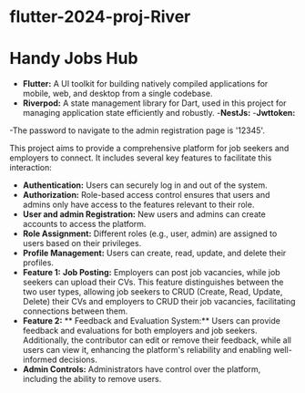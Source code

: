 # flutter-2024-proj-River
# Handy Jobs Hub

- **Flutter:** A UI toolkit for building natively compiled applications for mobile, web, and desktop from a single codebase.
- **Riverpod:** A state management library for Dart, used in this project for managing application state efficiently and robustly.
-**NestJs:**
-**Jwttoken:**

-The password to navigate to the admin registration page is '12345'.

This project aims to provide a comprehensive platform for job seekers and employers to connect. It includes several key features to facilitate this interaction:

- **Authentication:** Users can securely log in and out of the system.
- **Authorization:** Role-based access control ensures that users and admins only have access to the features relevant to their role.
- **User and admin Registration:** New users and admins can create accounts to access the platform.
- **Role Assignment:** Different roles (e.g., user, admin) are assigned to users based on their privileges.
- **Profile Management:** Users can create, read, update, and delete their profiles.
- **Feature 1:** **Job Posting:** Employers can post job vacancies, while job seekers can upload their CVs. This feature distinguishes between the two user types, allowing job seekers to CRUD (Create, Read, Update, Delete) their CVs and employers to CRUD their job vacancies, facilitating connections between them. 
- **Feature 2:** ** Feedback and Evaluation System:** Users can provide feedback and evaluations for both employers and job seekers. Additionally, the contributor can edit or remove their feedback, while all users can view it, enhancing the platform's reliability and enabling well-informed decisions.
- **Admin Controls:** Administrators have  control over the platform, including the ability to remove users.

